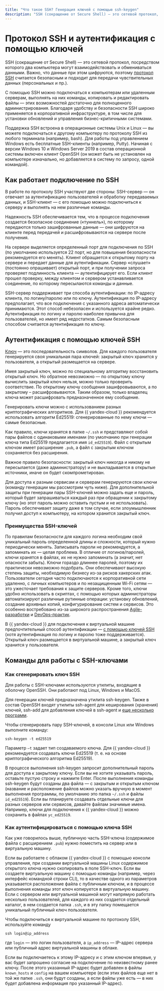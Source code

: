 ```yaml
---
title: "Что такое SSH? Генерация ключей с помощью ssh-keygen"
description: "SSH (сокращение от Secure Shell) — это сетевой протокол, посредством которого два компьютера могут взаимодействовать и обмениваться данными. Важно, что данные при этом шифруются, поэтому протокол SSH считается безопасным и подходит для передачи чувствительных данных (персональных и пр.)."
---
```


# Протокол SSH и аутентификация с помощью ключей

SSH (сокращение от Secure Shell) — это сетевой протокол, посредством которого два компьютера могут взаимодействовать и обмениваться данными. Важно, что данные при этом шифруются, поэтому [протокол SSH](https://ru.wikipedia.org/wiki/SSH) считается безопасным и подходит для передачи чувствительных данных (персональных и пр.).

С помощью SSH можно подключаться к компьютерам или удаленным серверам, выполнять на них команды, копировать и редактировать файлы — этих возможностей достаточно для полноценного администрирования. Благодаря удобству и безопасности SSH широко применяется в корпоративной инфраструктуре, в том числе для установки обновлений и управления бизнес-критичными системами.

Поддержка SSH встроена в операционные системы Unix и Linux — вы можете подключаться к другому компьютеру по протоколу SSH из любого терминала (например, bash). Для работы под управлением Windows есть бесплатные SSH-клиенты (например, Putty). Начиная с версии Windows 10 и Windows Server 2019 в состав операционной системы включен клиент OpenSSH (он может быть не установлен на компьютере изначально, но добавляется в систему по запросу, одной командой).

## Как работает подключение по SSH

В работе по протоколу SSH участвуют две стороны: SSH-сервер — он отвечает за аутентификацию пользователей и обработку передаваемых данных, и SSH-клиент — с его помощью можно подключиться к серверу и выполнять на нем различные команды.

Надежность SSH обеспечивается тем, что в процессе подключения создается безопасное соединение («туннель»), по которому передаются только зашифрованные данные — они шифруются на клиенте перед передачей и расшифровываются на сервере после получения.

На сервере выделяется определенный порт для подключения по SSH (по умолчанию используется 22 порт, но для повышения безопасности рекомендуется его менять). Клиент обращается к открытому порту на сервере и передает данные для аутентификации. Сервер «слушает» (постоянно опрашивает) открытый порт, и при получении запроса проверяет подлинность клиента — аутентифицирует его. Если клиент прошел проверку, между клиентом и сервером устанавливается соединение, по которому пересылаются команды и данные.

SSH-сервер поддерживает три способа аутентификации: по IP-адресу клиента, по логину/паролю или по ключу.
Аутентификация по IP-адресу предполагает, что все подключения с указанного адреса автоматически принимаются. Этот способ небезопасен и используется крайне редко. Аутентификация по логину и паролю наиболее привычна для пользователей, но имеет ряд недостатков. Самым безопасным способом считается аутентификация по ключу.

## Аутентификация с помощью ключей SSH

[Ключ](https://ru.wikipedia.org/wiki/%D0%9A%D0%BB%D1%8E%D1%87_(%D0%BA%D1%80%D0%B8%D0%BF%D1%82%D0%BE%D0%B3%D1%80%D0%B0%D1%84%D0%B8%D1%8F)) — это последовательность символов. Для каждого пользователя генерируется своя уникальная пара ключей: закрытый ключ хранится у пользователя, а открытый размещается на сервере.

Имея закрытый ключ, можно по специальному алгоритму восстановить открытый ключ. Но обратное невозможно — по открытому ключу вычислить закрытый ключ нельзя, можно только проверить соответствие. По открытому ключу сообщения зашифровываются, а по закрытому – расшифровываются. Таким образом, только владелец ключа может расшифровать предназначенное ему сообщение.

Генерировать ключи можно с использованием разных криптографических алгоритмов. Для {{ yandex-cloud }} рекомендуется использовать алгоритм Ed25519: сгенерированные по нему ключи — самые безопасные.

Как правило, ключи хранятся в папке `~/.ssh` и представляют собой пары файлов с одинаковыми именами (по умолчанию при генерации ключа типа Ed25519 предлагается имя `id_ed25519`). Файл с открытым ключом имеет расширение `.pub`, а файл с закрытым ключом сохраняется без расширения.

Важное правило безопасности: закрытый ключ никогда и никому не пересылается (даже администратору) и не выкладывается в открытые источники, иначе он будет скомпрометирован.

Для доступа к разным сервисам и серверам генерируются свои ключи (команду генерации мы рассмотрим чуть ниже).
Для дополнительной защиты при генерации пары SSH-ключей можно задать еще и пароль, который будет запрашиваться каждый раз при обращении к закрытому ключу (но этот пароль можно оставить пустым и не использовать). Пароль обеспечивает защиту даже в том случае, если злоумышленник получил доступ к компьютеру, на котором хранится закрытый ключ.

### Преимущества SSH-ключей

По правилам безопасности для каждого логина необходим свой уникальный пароль определенной длины и сложности, который нужно периодически менять. Записывать пароли не рекомендуется, а запоминать их — целая проблема. В отличие от логинов/паролей, ключи хранятся в файлах, их не нужно запоминать (а значит, нет опасности забыть).
Ключи гораздо длиннее паролей, поэтому их практически невозможно подобрать. Они обеспечивают высокую степень защиты, необходимую бизнесу из-за рисков хакерских атак. Пользователи сегодня часто подключаются к корпоративной сети удаленно, с личных компьютеров и по незащищенным Wi-Fi сетям — это ужесточает требования к защите серверов.
Кроме того, ключи удобно использовать в скриптах, с помощью которых администраторы автоматизируют различные рутинные операции: установку обновлений, создание архивных копий, конфигурирование систем и сервисов. Это особенно востребовано из-за широкого распространения [Agile-разработки](/blog/posts/2022/10/agile-and-project-management) и [DevOps-практик](/blog/posts/2022/03/what-is-devops).

В {{ yandex-cloud }} для подключения к виртуальной машине предпочтительный способ аутентификации — [с помощью ключей SSH](../compute/operations/images-with-pre-installed-software/operate.md) (хотя аутентификация по логину и паролю тоже поддерживается). Открытый ключ размещается в виртуальной машине, а закрытый ключ хранится у пользователя.

## Команды для работы с SSH-ключами

### Как сгенерировать ключ SSH

Для работы с SSH-ключами используются утилиты, входящие в оболочку OpenSSH. Они работают под Linux, Windows и MacOS.

Для генерации ключей предназначена утилита ssh-keygen. Также в состав OpenSSH входят утилиты ssh-agent для кеширования (хранения) ключей, ssh-add для добавления ключей в ssh-agent и [еще несколько программ](https://www.openssh.com/).

Чтобы сгенерировать пару SSH-ключей, в консоли Linux или Windows выполните команду:
```
ssh-keygen -t ed25519
```
Параметр `–t` задает тип создаваемого ключа. Для {{ yandex-cloud }} рекомендуется создавать ключи Ed25519 (т. е. на основе криптографического алгоритма Ed25519).

В процессе выполнения ssh-keygen запросит дополнительный пароль для доступа к закрытому ключу. Если вы не хотите указывать пароль, оставьте пустую строку и нажмите Enter.
После выполнения команды ssh-keygen будут созданы два файла — с закрытым и открытым ключом (название и расположение файлов можно указать вручную в момент выполнения программы, по умолчанию это папка `~/.ssh` и файлы `id_ed25519`). Если вы планируете создавать отдельные ключи для разных серверов или сервисов, давайте файлам значимые имена. Например, ключи для подключения к {{ yandex-cloud }} можно сохранить в файлах `yc_ed25519`.

### Как аутентифицироваться с помощью ключа SSH

Как уже говорилось выше, публичную часть SSH-ключа (содержимое файла с расширением `.pub`) нужно поместить на сервер или в виртуальную машину.

Если вы работаете с облаком {{ yandex-cloud }} с помощью консоли управления, при создании виртуальной машины Linux содержимое открытого ключа нужно скопировать в поле SSH-ключ. Если вы создаете виртуальную машину с помощью команды (например, через интерфейс командной строки CLI), то в качестве одного из параметров указывается расположение файла с публичным ключом, и в процессе выполнения команды этот ключ копируется в виртуальную машину.
Если с сервером или виртуальной машиной могут напрямую работать несколько пользователей, для каждого из них создается отдельный каталог, в нем создается папка `.ssh`, и в эту папку помещается уникальный публичный ключ пользователя.

Чтобы подключиться к виртуальной машине по протоколу SSH, используйте команду
```
ssh login@ip_address
```
где `login` — это логин пользователя, а `ip_address` — IP-адрес сервера или публичный адрес виртуальной машины в облаке.

Если вы подключаетесь к этому IP-адресу и с этим ключом впервые, у вас будет запрошено согласие на подключение по неизвестному ранее ключу. После этого указанный IP-адрес будет добавлен в файлы `known_hosts` и `config` на вашем компьютере (если этих файлов еще нет в той же папке `.ssh`, они будут созданы, а если файлы уже есть — в них будет добавлена информация про указанный IP-адрес).
